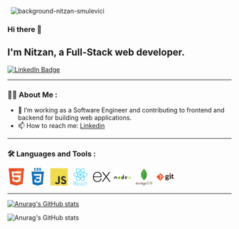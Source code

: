 &nbsp;      ![background-nitzan-smulevici](https://user-images.githubusercontent.com/93406243/187048897-c24fbc02-a0f0-4c11-baac-db4d92e9a716.jpg)

### Hi there 👋

## I'm Nitzan, a Full-Stack web developer.

<div id="badges" >
  <a href="https://www.linkedin.com/in/nitzan-smulevici/">
    <img src="https://img.shields.io/badge/LinkedIn-blue?style=for-the-badge&logo=linkedin&logoColor=white" alt="LinkedIn Badge"/>
  </a>
</div>

---

### :woman_technologist: About Me :

- 🔭 I’m working as a Software Engineer and contributing to frontend and backend for building web applications.
- 📫 How to reach me: [Linkedin](https://www.linkedin.com/in/nitzan-smulevici/)

---

### :hammer_and_wrench: Languages and Tools :

<div>
  <img src="https://github.com/devicons/devicon/blob/master/icons/html5/html5-original.svg" title="HTML5" alt="HTML" width="40" height="40"/>&nbsp;
  <img src="https://github.com/devicons/devicon/blob/master/icons/css3/css3-plain-wordmark.svg"  title="CSS3" alt="CSS" width="40" height="40"/>&nbsp;
  <img src="https://github.com/devicons/devicon/blob/master/icons/javascript/javascript-original.svg" title="JavaScript" alt="JavaScript" width="40" height="40"/>&nbsp;
  <img src="https://github.com/devicons/devicon/blob/master/icons/react/react-original-wordmark.svg" title="React.JS" alt="React" width="40" height="40"/>&nbsp;
  <img src="https://github.com/devicons/devicon/blob/master/icons/express/express-original.svg" title="Express" alt="Express" width="40" height="40"/>&nbsp;
  <img src="https://github.com/devicons/devicon/blob/master/icons/nodejs/nodejs-original-wordmark.svg" title="NodeJS" alt="NodeJS" width="40" height="40"/>&nbsp;
  <img src="https://github.com/devicons/devicon/blob/master/icons/mongodb/mongodb-original-wordmark.svg" title="MongoDB" alt="MongoDB" width="40" height="40"/>&nbsp;
  <img src="https://github.com/devicons/devicon/blob/master/icons/git/git-original-wordmark.svg" title="Git" **alt="Git" width="40" height="40"/>
</div>

---

[![Anurag's GitHub stats](https://github-readme-stats.vercel.app/api?username=nitzanye
)](https://github.com/anuraghazra/github-readme-stats)

![Anurag's GitHub stats](https://github-readme-stats.vercel.app/api?username=nitzanye&count_private=true)

